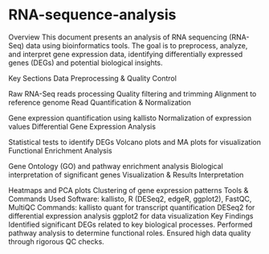 # RNA-sequence-analysis
Overview
This document presents an analysis of RNA sequencing (RNA-Seq) data using bioinformatics tools. The goal is to preprocess, analyze, and interpret gene expression data, identifying differentially expressed genes (DEGs) and potential biological insights.

Key Sections
Data Preprocessing & Quality Control

Raw RNA-Seq reads processing
Quality filtering and trimming
Alignment to reference genome
Read Quantification & Normalization

Gene expression quantification using kallisto
Normalization of expression values
Differential Gene Expression Analysis

Statistical tests to identify DEGs
Volcano plots and MA plots for visualization
Functional Enrichment Analysis

Gene Ontology (GO) and pathway enrichment analysis
Biological interpretation of significant genes
Visualization & Results Interpretation

Heatmaps and PCA plots
Clustering of gene expression patterns
Tools & Commands Used
Software: kallisto, R (DESeq2, edgeR, ggplot2), FastQC, MultiQC
Commands:
kallisto quant for transcript quantification
DESeq2 for differential expression analysis
ggplot2 for data visualization
Key Findings
Identified significant DEGs related to key biological processes.
Performed pathway analysis to determine functional roles.
Ensured high data quality through rigorous QC checks.
